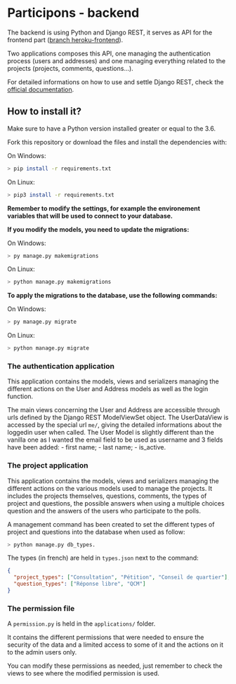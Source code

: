 # **Participons - backend**

The backend is using Python and Django REST, it serves as API for the frontend part ([branch heroku-frontend](https://github.com/vicsim181/P13/tree/heroku-frontend)).

Two applications composes this API, one managing the authentication process (users and addresses) and one managing everything related to the projects (projects, comments, questions...).

For detailed informations on how to use and settle Django REST, check the [official documentation](https://www.django-rest-framework.org/).

## **How to install it?**

Make sure to have a Python version installed greater or equal to the 3.6.

Fork this repository or download the files and install the dependencies with:

On Windows:

```bash
> pip install -r requirements.txt
```

On Linux:

```bash
> pip3 install -r requirements.txt
```

**Remember to modify the settings, for example the environement variables that will be used to connect to your database.**

**If you modify the models, you need to update the migrations:**

On Windows:

```bash
> py manage.py makemigrations
```

On Linux:

```bash
> python manage.py makemigrations
```

**To apply the migrations to the database, use the following commands:**

On Windows:

```bash
> py manage.py migrate
```

On Linux:

```bash
> python manage.py migrate
```

### The authentication application

This application contains the models, views and serializers managing the different actions on the User and Address models as well as the login function.

The main views concerning the User and Address are accessible through urls defined by the Django REST ModelViewSet object. The UserDataView is accessed by the special url `me/`, giving the detailed informations about the loggedin user when called.
The User Model is slightly different than the vanilla one as I wanted the email field to be used as username and 3 fields have been added: - first name; - last name; - is_active.

### The project application

This application contains the models, views and serializers managing the different actions on the various models used to manage the projects. It includes the projects themselves, questions, comments, the types of project and questions, the possible answers when using a multiple choices question and the answers of the users who participate to the polls.

A management command has been created to set the different types of project and questions into the database when used as follow:

```bash
> python manage.py db_types.
```

The types (in french) are held in `types.json` next to the command:

```json
{
  "project_types": ["Consultation", "Pétition", "Conseil de quartier"],
  "question_types": ["Réponse libre", "QCM"]
}
```

### The permission file

A `permission.py` is held in the `applications/` folder.

It contains the different permissions that were needed to ensure the security of the data and a limited access to some of it and the actions on it to the admin users only.

You can modify these permissions as needed, just remember to check the views to see where the modified permission is used.
